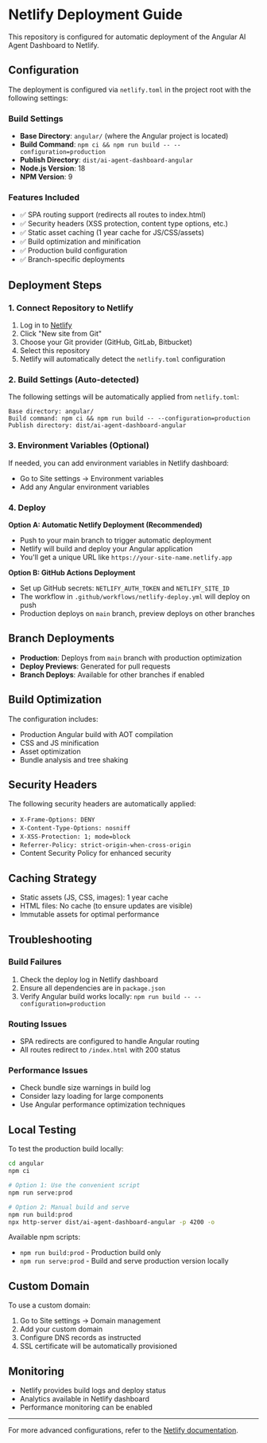 # Netlify Deployment Guide

This repository is configured for automatic deployment of the Angular AI Agent Dashboard to Netlify.

## Configuration

The deployment is configured via `netlify.toml` in the project root with the following settings:

### Build Settings
- **Base Directory**: `angular/` (where the Angular project is located)
- **Build Command**: `npm ci && npm run build -- --configuration=production`
- **Publish Directory**: `dist/ai-agent-dashboard-angular`
- **Node.js Version**: 18
- **NPM Version**: 9

### Features Included
- ✅ SPA routing support (redirects all routes to index.html)
- ✅ Security headers (XSS protection, content type options, etc.)
- ✅ Static asset caching (1 year cache for JS/CSS/assets)
- ✅ Build optimization and minification
- ✅ Production build configuration
- ✅ Branch-specific deployments

## Deployment Steps

### 1. Connect Repository to Netlify

1. Log in to [Netlify](https://app.netlify.com)
2. Click "New site from Git"
3. Choose your Git provider (GitHub, GitLab, Bitbucket)
4. Select this repository
5. Netlify will automatically detect the `netlify.toml` configuration

### 2. Build Settings (Auto-detected)

The following settings will be automatically applied from `netlify.toml`:

```
Base directory: angular/
Build command: npm ci && npm run build -- --configuration=production
Publish directory: dist/ai-agent-dashboard-angular
```

### 3. Environment Variables (Optional)

If needed, you can add environment variables in Netlify dashboard:
- Go to Site settings → Environment variables
- Add any Angular environment variables

### 4. Deploy

**Option A: Automatic Netlify Deployment (Recommended)**
- Push to your main branch to trigger automatic deployment
- Netlify will build and deploy your Angular application
- You'll get a unique URL like `https://your-site-name.netlify.app`

**Option B: GitHub Actions Deployment**
- Set up GitHub secrets: `NETLIFY_AUTH_TOKEN` and `NETLIFY_SITE_ID`
- The workflow in `.github/workflows/netlify-deploy.yml` will deploy on push
- Production deploys on `main` branch, preview deploys on other branches

## Branch Deployments

- **Production**: Deploys from `main` branch with production optimization
- **Deploy Previews**: Generated for pull requests
- **Branch Deploys**: Available for other branches if enabled

## Build Optimization

The configuration includes:
- Production Angular build with AOT compilation
- CSS and JS minification
- Asset optimization
- Bundle analysis and tree shaking

## Security Headers

The following security headers are automatically applied:
- `X-Frame-Options: DENY`
- `X-Content-Type-Options: nosniff`
- `X-XSS-Protection: 1; mode=block`
- `Referrer-Policy: strict-origin-when-cross-origin`
- Content Security Policy for enhanced security

## Caching Strategy

- Static assets (JS, CSS, images): 1 year cache
- HTML files: No cache (to ensure updates are visible)
- Immutable assets for optimal performance

## Troubleshooting

### Build Failures
1. Check the deploy log in Netlify dashboard
2. Ensure all dependencies are in `package.json`
3. Verify Angular build works locally: `npm run build -- --configuration=production`

### Routing Issues
- SPA redirects are configured to handle Angular routing
- All routes redirect to `/index.html` with 200 status

### Performance Issues
- Check bundle size warnings in build log
- Consider lazy loading for large components
- Use Angular performance optimization techniques

## Local Testing

To test the production build locally:

```bash
cd angular
npm ci

# Option 1: Use the convenient script
npm run serve:prod

# Option 2: Manual build and serve
npm run build:prod
npx http-server dist/ai-agent-dashboard-angular -p 4200 -o
```

Available npm scripts:
- `npm run build:prod` - Production build only
- `npm run serve:prod` - Build and serve production version locally

## Custom Domain

To use a custom domain:
1. Go to Site settings → Domain management
2. Add your custom domain
3. Configure DNS records as instructed
4. SSL certificate will be automatically provisioned

## Monitoring

- Netlify provides build logs and deploy status
- Analytics available in Netlify dashboard
- Performance monitoring can be enabled

---

For more advanced configurations, refer to the [Netlify documentation](https://docs.netlify.com/).